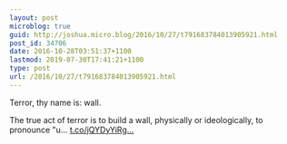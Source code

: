 ```yaml
---
layout: post
microblog: true
guid: http://joshua.micro.blog/2016/10/27/t791683784013905921.html
post_id: 34706
date: 2016-10-28T03:51:37+1100
lastmod: 2019-07-30T17:41:21+1100
type: post
url: /2016/10/27/t791683784013905921.html
---
```

Terror, thy name is: wall.

The true act of terror is to build a wall, physically or ideologically, to pronounce "u… [t.co/jQYDyYiRg...](https://t.co/jQYDyYiRgA)
